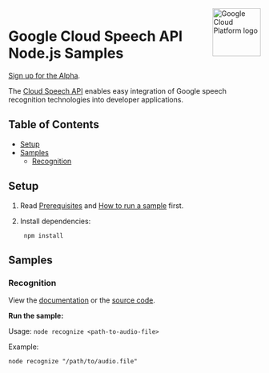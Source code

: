 <img src="https://avatars2.githubusercontent.com/u/2810941?v=3&s=96" alt="Google Cloud Platform logo" title="Google Cloud Platform" align="right" height="96" width="96"/>

# Google Cloud Speech API Node.js Samples

[Sign up for the Alpha][speech_signup].

The [Cloud Speech API][speech_docs] enables easy integration of Google speech
recognition technologies into developer applications.

[speech_signup]: https://services.google.com/fb/forms/speech-api-alpha/
[speech_docs]: https://cloud.google.com/speech/

## Table of Contents

* [Setup](#setup)
* [Samples](#samples)
  * [Recognition](#recognition)

## Setup

1. Read [Prerequisites][prereq] and [How to run a sample][run] first.
1. Install dependencies:

        npm install

[prereq]: ../README.md#prerequisities
[run]: ../README.md#how-to-run-a-sample

## Samples

### Recognition

View the [documentation][recognition_docs] or the [source code][recognition_code].

__Run the sample:__

Usage: `node recognize <path-to-audio-file>`

Example:

    node recognize "/path/to/audio.file"

[recognition_docs]: https://cloud.google.com/speech/
[recognition_code]: recognize.js
